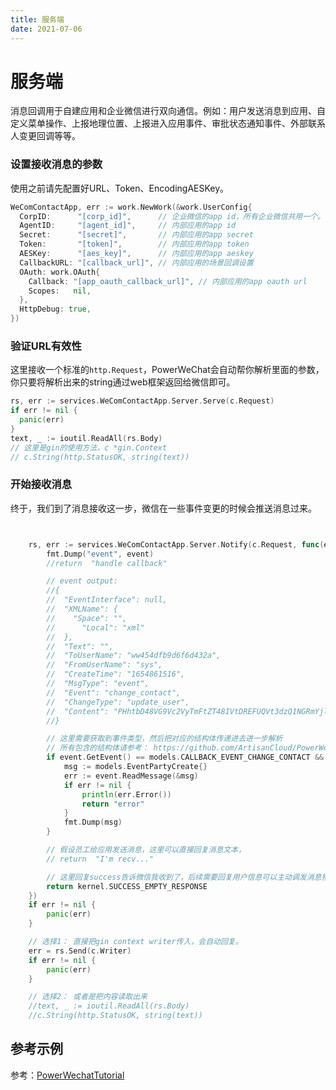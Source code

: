 ```yaml
---
title: 服务端
date: 2021-07-06
---
```


# 服务端

消息回调用于自建应用和企业微信进行双向通信。例如：用户发送消息到应用、自定义菜单操作、上报地理位置、上报进入应用事件、审批状态通知事件、外部联系人变更回调等等。

### 设置接收消息的参数

使用之前请先配置好URL、Token、EncodingAESKey。

``` go
WeComContactApp, err := work.NewWork(&work.UserConfig{
  CorpID:      "[corp_id]",      // 企业微信的app id，所有企业微信共用一个。
  AgentID:     "[agent_id]",     // 内部应用的app id
  Secret:      "[secret]",       // 内部应用的app secret
  Token:       "[token]",        // 内部应用的app token
  AESKey:      "[aes_key]",      // 内部应用的app aeskey
  CallbackURL: "[callback_url]", // 内部应用的场景回调设置
  OAuth: work.OAuth{
    Callback: "[app_oauth_callback_url]", // 内部应用的app oauth url
    Scopes:   nil,
  },
  HttpDebug: true,
})
```

### 验证URL有效性

这里接收一个标准的`http.Request`，PowerWeChat会自动帮你解析里面的参数，你只要将解析出来的string通过web框架返回给微信即可。

``` go
rs, err := services.WeComContactApp.Server.Serve(c.Request)
if err != nil {
  panic(err)
}
text, _ := ioutil.ReadAll(rs.Body)
// 这里是gin的使用方法，c *gin.Context
// c.String(http.StatusOK, string(text))
```

### 开始接收消息

终于，我们到了消息接收这一步，微信在一些事件变更的时候会推送消息过来。

``` go


	rs, err := services.WeComContactApp.Server.Notify(c.Request, func(event contract.EventInterface) interface{} {
		fmt.Dump("event", event)
		//return  "handle callback"

		// event output:
		//{
		//  "EventInterface": null,
		//  "XMLName": {
		//    "Space": "",
		//      "Local": "xml"
		//  },
		//  "Text": "",
		//  "ToUserName": "ww454dfb9d6f6d432a",
		//  "FromUserName": "sys",
		//  "CreateTime": "1654861516",
		//  "MsgType": "event",
		//  "Event": "change_contact",
		//  "ChangeType": "update_user",
		//  "Content": "PHhtbD48VG9Vc2VyTmFtZT48IVtDREFUQVt3dzQ1NGRmYjlkNmY2ZDQzMmFdXT48L1RvVXNlck5hbWU+PEZyb21Vc2VyTmFtZT48IVtDREFUQVtzeXNdXT48L0Zyb21Vc2VyTmFtZT48Q3JlYXRlVGltZT4xNjU0ODYxNTE2PC9DcmVhdGVUaW1lPjxNc2dUeXBlPjwhW0NEQVRBW2V2ZW50XV0+PC9Nc2dUeXBlPjxFdmVudD48IVtDREFUQVtjaGFuZ2VfY29udGFjdF1dPjwvRXZlbnQ+PENoYW5nZVR5cGU+PCFbQ0RBVEFbdXBkYXRlX3VzZXJdXT48L0NoYW5nZVR5cGU+PFVzZXJJRD48IVtDREFUQVtXYW5nQ2hhb1lpXV0+PC9Vc2VySUQ+PEFkZHJlc3M+PCFbQ0RBVEFbYWRkci4uLl1dPjwvQWRkcmVzcz48L3htbD4="
		//}

		// 这里需要获取到事件类型，然后把对应的结构体传递进去进一步解析
		// 所有包含的结构体请参考： https://github.com/ArtisanCloud/PowerWeChat/tree/master/src/work/server/handlers/models
		if event.GetEvent() == models.CALLBACK_EVENT_CHANGE_CONTACT && event.GetChangeType() == models.CALLBACK_EVENT_CHANGE_TYPE_CREATE_PARTY {
			msg := models.EventPartyCreate{}
			err := event.ReadMessage(&msg)
			if err != nil {
				println(err.Error())
				return "error"
			}
			fmt.Dump(msg)
		}

		// 假设员工给应用发送消息，这里可以直接回复消息文本，
		// return  "I'm recv..."

		// 这里回复success告诉微信我收到了，后续需要回复用户信息可以主动调发消息接口
		return kernel.SUCCESS_EMPTY_RESPONSE
	})
	if err != nil {
		panic(err)
	}

	// 选择1： 直接把gin context writer传入，会自动回复。
	err = rs.Send(c.Writer)
	if err != nil {
		panic(err)
	}

	// 选择2： 或者是把内容读取出来
	//text, _ := ioutil.ReadAll(rs.Body)
	//c.String(http.StatusOK, string(text))
```

## 参考示例

参考：[PowerWechatTutorial](https://github.com/ArtisanCloud/PowerWechatTutorial/blob/master/controllers/wecom/user/user-callback.go)